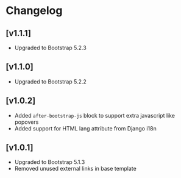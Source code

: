 # Changelog

## [v1.1.1]

 - Upgraded to Bootstrap 5.2.3

## [v1.1.0]

 - Upgraded to Bootstrap 5.2.2

## [v1.0.2]

- Added `after-bootstrap-js` block to support extra javascript like popovers
- Added support for HTML lang attribute from Django i18n

## [v1.0.1]

- Upgraded to Bootstrap 5.1.3
- Removed unused external links in base template
